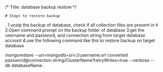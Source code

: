 /*
Title: database backup restore
*/


    # Steps to restore backup
.
1.unzip the backup of database, check if all collection files are present in it
2.Open command prompt on the backup folder of database
3.get the username and password, and connection string from target database account
4.use the following command like this to restore backup on target database 

 mongorestore --uri=mongodb+srv://username:url converted password@connection string/ClusterName?retryWrites=true --verbose --db databaseName .


